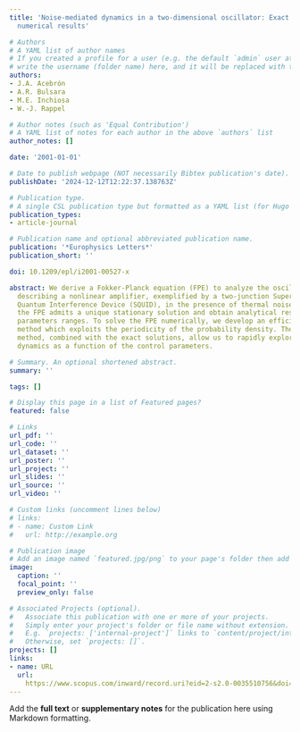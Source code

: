 ```yaml
---
title: 'Noise-mediated dynamics in a two-dimensional oscillator: Exact solutions and
  numerical results'

# Authors
# A YAML list of author names
# If you created a profile for a user (e.g. the default `admin` user at `content/authors/admin/`), 
# write the username (folder name) here, and it will be replaced with their full name and linked to their profile.
authors:
- J.A. Acebrón
- A.R. Bulsara
- M.E. Inchiosa
- W.-J. Rappel

# Author notes (such as 'Equal Contribution')
# A YAML list of notes for each author in the above `authors` list
author_notes: []

date: '2001-01-01'

# Date to publish webpage (NOT necessarily Bibtex publication's date).
publishDate: '2024-12-12T12:22:37.138763Z'

# Publication type.
# A single CSL publication type but formatted as a YAML list (for Hugo requirements).
publication_types:
- article-journal

# Publication name and optional abbreviated publication name.
publication: '*Europhysics Letters*'
publication_short: ''

doi: 10.1209/epl/i2001-00527-x

abstract: We derive a Fokker-Planck equation (FPE) to analyze the oscillator equations
  describing a nonlinear amplifier, exemplified by a two-junction Superconducting
  Quantum Interference Device (SQUID), in the presence of thermal noise. We show that
  the FPE admits a unique stationary solution and obtain analytical results for several
  parameters ranges. To solve the FPE numerically, we develop an efficient spectral
  method which exploits the periodicity of the probability density. The numerical
  method, combined with the exact solutions, allow us to rapidly explore the noise-mediated
  dynamics as a function of the control parameters.

# Summary. An optional shortened abstract.
summary: ''

tags: []

# Display this page in a list of Featured pages?
featured: false

# Links
url_pdf: ''
url_code: ''
url_dataset: ''
url_poster: ''
url_project: ''
url_slides: ''
url_source: ''
url_video: ''

# Custom links (uncomment lines below)
# links:
# - name: Custom Link
#   url: http://example.org

# Publication image
# Add an image named `featured.jpg/png` to your page's folder then add a caption below.
image:
  caption: ''
  focal_point: ''
  preview_only: false

# Associated Projects (optional).
#   Associate this publication with one or more of your projects.
#   Simply enter your project's folder or file name without extension.
#   E.g. `projects: ['internal-project']` links to `content/project/internal-project/index.md`.
#   Otherwise, set `projects: []`.
projects: []
links:
- name: URL
  url: 
    https://www.scopus.com/inward/record.uri?eid=2-s2.0-0035510756&doi=10.1209%2fepl%2fi2001-00527-x&partnerID=40&md5=4ad9e85046c164546ab147e9a65d5865
---
```


Add the **full text** or **supplementary notes** for the publication here using Markdown formatting.
